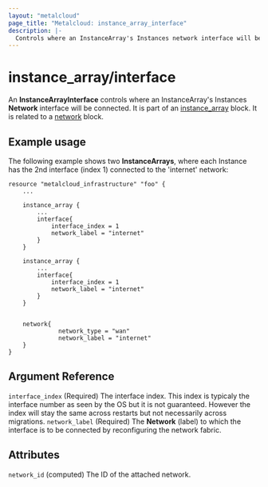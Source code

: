 ```yaml
---
layout: "metalcloud"
page_title: "Metalcloud: instance_array_interface"
description: |-
  Controls where an InstanceArray's Instances network interface will be connected.
---
```


# instance_array/interface

An **InstanceArrayInterface** controls where an InstanceArray's Instances **Network** interface will be connected. It is part of an [instance_array](/docs/providers/metalcloud/r/instance_array.html) block. It is related to a [network](/docs/providers/metalcloud/r/network.html) block.


## Example usage

The following example shows two **InstanceArrays**, where each Instance has the 2nd interface (index 1) connected to the 'internet' network:

```hcl
resource "metalcloud_infrastructure" "foo" {
    ...
    
    instance_array {
        ...
        interface{
            interface_index = 1
            network_label = "internet"
		}
    }

    instance_array {
        ...
        interface{
            interface_index = 1
            network_label = "internet"
		}
    }


    network{
			  network_type = "wan"
			  network_label = "internet"
	}
}
```

## Argument Reference

`interface_index` (Required) The interface index. This index is typicaly the interface number as seen by the OS but it is not guaranteed. However the index will stay the same across restarts but not necessarily across migrations.
`network_label` (Required) The **Network** (label) to which the interface is to be connected by reconfiguring the network fabric.

## Attributes

`network_id` (computed) The ID of the attached network. 
		